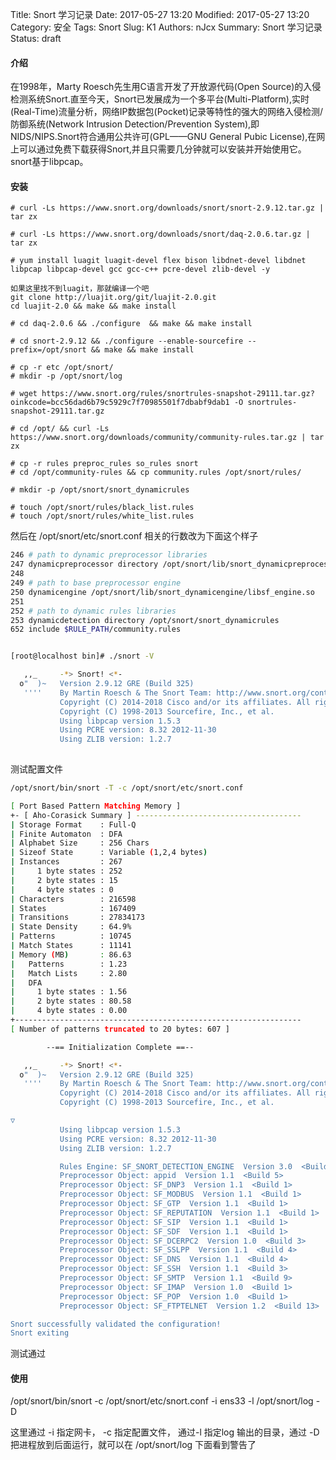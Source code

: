Title: Snort 学习记录
Date: 2017-05-27 13:20
Modified: 2017-05-27 13:20
Category: 安全
Tags: Snort
Slug: K1
Authors: nJcx
Summary: Snort 学习记录
Status: draft

#### 介绍
在1998年，Marty Roesch先生用C语言开发了开放源代码(Open Source)的入侵检测系统Snort.直至今天，Snort已发展成为一个多平台(Multi-Platform),实时(Real-Time)流量分析，网络IP数据包(Pocket)记录等特性的强大的网络入侵检测/防御系统(Network Intrusion Detection/Prevention System),即NIDS/NIPS.Snort符合通用公共许可(GPL——GNU General Pubic License),在网上可以通过免费下载获得Snort,并且只需要几分钟就可以安装并开始使用它。snort基于libpcap。

#### 安装

```
# curl -Ls https://www.snort.org/downloads/snort/snort-2.9.12.tar.gz | tar zx

# curl -Ls https://www.snort.org/downloads/snort/daq-2.0.6.tar.gz | tar zx

# yum install luagit luagit-devel flex bison libdnet-devel libdnet libpcap libpcap-devel gcc gcc-c++ pcre-devel zlib-devel -y

如果这里找不到luagit，那就编译一个吧
git clone http://luajit.org/git/luajit-2.0.git
cd luajit-2.0 && make && make install 

# cd daq-2.0.6 && ./configure  && make && make install

# cd snort-2.9.12 && ./configure --enable-sourcefire --prefix=/opt/snort && make && make install

# cp -r etc /opt/snort/
# mkdir -p /opt/snort/log

# wget https://www.snort.org/rules/snortrules-snapshot-29111.tar.gz?oinkcode=bcc56dad6b79c5929c7f70985501f7dbabf9dab1 -O snortrules-snapshot-29111.tar.gz

# cd /opt/ && curl -Ls https://www.snort.org/downloads/community/community-rules.tar.gz | tar zx

# cp -r rules preproc_rules so_rules snort
# cd /opt/community-rules && cp community.rules /opt/snort/rules/ 

# mkdir -p /opt/snort/snort_dynamicrules

# touch /opt/snort/rules/black_list.rules
# touch /opt/snort/rules/white_list.rules

```
然后在 /opt/snort/etc/snort.conf 相关的行数改为下面这个样子

```bash
246 # path to dynamic preprocessor libraries
247 dynamicpreprocessor directory /opt/snort/lib/snort_dynamicpreprocessor/
248
249 # path to base preprocessor engine
250 dynamicengine /opt/snort/lib/snort_dynamicengine/libsf_engine.so
251
252 # path to dynamic rules libraries
253 dynamicdetection directory /opt/snort/snort_dynamicrules
652 include $RULE_PATH/community.rules

```


```bash

[root@localhost bin]# ./snort -V

   ,,_     -*> Snort! <*-
  o"  )~   Version 2.9.12 GRE (Build 325)
   ''''    By Martin Roesch & The Snort Team: http://www.snort.org/contact#team
           Copyright (C) 2014-2018 Cisco and/or its affiliates. All rights reserved.
           Copyright (C) 1998-2013 Sourcefire, Inc., et al.
           Using libpcap version 1.5.3
           Using PCRE version: 8.32 2012-11-30
           Using ZLIB version: 1.2.7
           
```

测试配置文件

```bash
/opt/snort/bin/snort -T -c /opt/snort/etc/snort.conf
```

```bash
[ Port Based Pattern Matching Memory ]
+- [ Aho-Corasick Summary ] -------------------------------------
| Storage Format    : Full-Q
| Finite Automaton  : DFA
| Alphabet Size     : 256 Chars
| Sizeof State      : Variable (1,2,4 bytes)
| Instances         : 267
|     1 byte states : 252
|     2 byte states : 15
|     4 byte states : 0
| Characters        : 216598
| States            : 167409
| Transitions       : 27834173
| State Density     : 64.9%
| Patterns          : 10745
| Match States      : 11141
| Memory (MB)       : 86.63
|   Patterns        : 1.23
|   Match Lists     : 2.80
|   DFA
|     1 byte states : 1.56
|     2 byte states : 80.58
|     4 byte states : 0.00
+----------------------------------------------------------------
[ Number of patterns truncated to 20 bytes: 607 ]

        --== Initialization Complete ==--

   ,,_     -*> Snort! <*-
  o"  )~   Version 2.9.12 GRE (Build 325)
   ''''    By Martin Roesch & The Snort Team: http://www.snort.org/contact#team
           Copyright (C) 2014-2018 Cisco and/or its affiliates. All rights reserved.
           Copyright (C) 1998-2013 Sourcefire, Inc., et al.

▽
           Using libpcap version 1.5.3
           Using PCRE version: 8.32 2012-11-30
           Using ZLIB version: 1.2.7

           Rules Engine: SF_SNORT_DETECTION_ENGINE  Version 3.0  <Build 1>
           Preprocessor Object: appid  Version 1.1  <Build 5>
           Preprocessor Object: SF_DNP3  Version 1.1  <Build 1>
           Preprocessor Object: SF_MODBUS  Version 1.1  <Build 1>
           Preprocessor Object: SF_GTP  Version 1.1  <Build 1>
           Preprocessor Object: SF_REPUTATION  Version 1.1  <Build 1>
           Preprocessor Object: SF_SIP  Version 1.1  <Build 1>
           Preprocessor Object: SF_SDF  Version 1.1  <Build 1>
           Preprocessor Object: SF_DCERPC2  Version 1.0  <Build 3>
           Preprocessor Object: SF_SSLPP  Version 1.1  <Build 4>
           Preprocessor Object: SF_DNS  Version 1.1  <Build 4>
           Preprocessor Object: SF_SSH  Version 1.1  <Build 3>
           Preprocessor Object: SF_SMTP  Version 1.1  <Build 9>
           Preprocessor Object: SF_IMAP  Version 1.0  <Build 1>
           Preprocessor Object: SF_POP  Version 1.0  <Build 1>
           Preprocessor Object: SF_FTPTELNET  Version 1.2  <Build 13>

Snort successfully validated the configuration!
Snort exiting

```
测试通过


#### 使用

/opt/snort/bin/snort -c /opt/snort/etc/snort.conf -i ens33 -l /opt/snort/log -D

这里通过 -i 指定网卡， -c 指定配置文件，  通过-l 指定log 输出的目录，通过 -D 把进程放到后面运行，就可以在 /opt/snort/log 下面看到警告了



